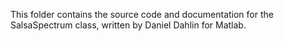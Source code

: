 This folder contains the source code and documentation for the SalsaSpectrum class,
written by Daniel Dahlin for Matlab.
